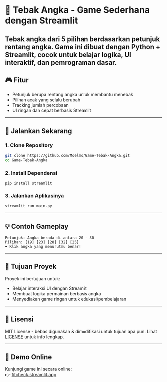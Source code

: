 # 🔢 Tebak Angka - Game Sederhana dengan Streamlit

Tebak angka dari 5 pilihan berdasarkan petunjuk rentang angka. Game ini dibuat dengan **Python + Streamlit**, cocok untuk belajar logika, UI interaktif, dan pemrograman dasar.
---

## 🎮 Fitur
- Petunjuk berupa rentang angka untuk membantu menebak
- Pilihan acak yang selalu berubah
- Tracking jumlah percobaan
- UI ringan dan cepat berbasis Streamlit

---

## 🚀 Jalankan Sekarang

### 1. Clone Repository
```bash
git clone https://github.com/Moelmo/Game-Tebak-Angka.git
cd Game-Tebak-Angka
```

### 2. Install Dependensi
```bash
pip install streamlit
```

### 3. Jalankan Aplikasinya
```bash
streamlit run main.py
```

---

## 💡 Contoh Gameplay
```
Petunjuk: Angka berada di antara 20 - 30  
Pilihan: [19] [23] [28] [32] [25]  
➡️ Klik angka yang menurutmu benar!
```

---

## 🧠 Tujuan Proyek
Proyek ini bertujuan untuk:
- Belajar interaksi UI dengan Streamlit
- Membuat logika permainan berbasis angka
- Menyediakan game ringan untuk edukasi/pembelajaran

---

## 📄 Lisensi
MIT License - bebas digunakan & dimodifikasi untuk tujuan apa pun. Lihat [LICENSE](LICENSE) untuk info lengkap.

---

## 🔗 Demo Online
Kunjungi game ini secara online:  
👉 [fitcheck.streamlit.app](https://fitcheck.streamlit.app/)
